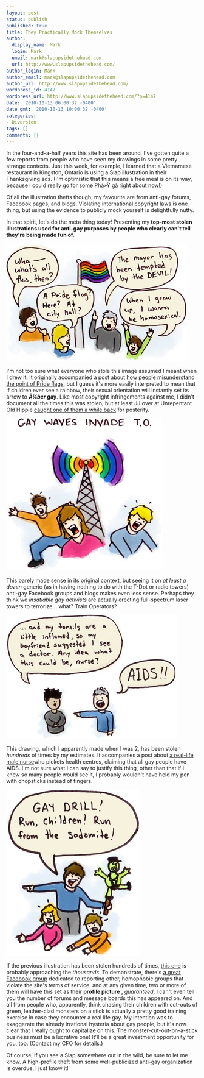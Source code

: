 ```yaml
---
layout: post
status: publish
published: true
title: They Practically Mock Themselves
author:
  display_name: Mark
  login: Mark
  email: mark@slapupsidethehead.com
  url: http://www.slapupsidethehead.com/
author_login: Mark
author_email: mark@slapupsidethehead.com
author_url: http://www.slapupsidethehead.com/
wordpress_id: 4147
wordpress_url: http://www.slapupsidethehead.com/?p=4147
date: '2010-10-13 06:00:32 -0400'
date_gmt: '2010-10-13 10:00:32 -0400'
categories:
- Diversion
tags: []
comments: []
---
```

In the four-and-a-half years this site has been around, I've gotten quite a few reports from people who have seen my drawings in some pretty strange contexts. Just this week, for example, I learned that a Vietnamese restaurant in Kingston, Ontario is using a Slap illustration in their Thanksgiving ads. (I'm optimistic that this means a free meal is on its way, because I could really go for some Phá»Ÿ gà right about now!)

Of all the illustration thefts though, my favourite are from anti-gay forums, Facebook pages, and blogs. Violating international copyright laws is one thing, but using the evidence to publicly mock yourself is delightfully nutty.

In that spirit, let's do the meta thing today! Presenting my **top-most stolen illustrations used for anti-gay purposes by people who clearly can't tell they're being made fun of**.

![A town gathers around a Pride flag, pondering at how the mayor was tempted by the devil.](/wp-content/media/2007/08/city-hall-gay-pride-flag.jpg)

I'm not too sure what everyone who stole this image assumed I meant when I drew it. It originally accompanied a post about [how people misunderstand the point of Pride flags](http://www.slapupsidethehead.com/2007/08/gay-pride-flag/ "An obvious context, I thought."), but I guess it's more easily interpreted to mean that if children ever see a rainbow, their sexual orientation will instantly set its arrow to **_Ã¼ber_ gay**. Like most copyright infringements against me, I didn't document all the times this was stolen, but at least JJ over at Unrepentant Old Hippie [caught one of them a while back](http://unrepentantoldhippie.wordpress.com/2009/06/21/thou-shalt-not-steal-bitchez/ "Delightful!") for posterity.

![A radio tower emits rainbow waves as people run in horror.](/wp-content/media/2007/04/gay-waves.jpg "It didn't make much sense in context either.")

This barely made sense in [its original context](http://www.slapupsidethehead.com/2007/04/gay-radio-station/ "It's about Toronto's gay radio station"), but seeing it on _at least a dozen_ generic (as in having nothing to do with the T-Dot or radio towers) anti-gay Facebook groups and blogs makes even less sense. Perhaps they think we _insatiable gay activists_ are actually erecting full-spectrum laser towers to terrorize... what? Train Operators?

![An anti-gay nurse assumes a gay patient has AIDS.](/wp-content/media/2006/07/suspended_nurse.jpg "Rationality much?")

This drawing, which I apparently made when I was 2, has been stolen _hundreds_ of times by my estimates. It accompanies a post about [a real-life male nurse](http://www.slapupsidethehead.com/2006/07/anti-gay-nurse-suspended/ "I really ought not imitate real life, I guess")who pickets health centres, claiming that all gay people have AIDS. I'm not sure what I can say to justify this thing, other than that if I knew so many people would see it, I probably wouldn't have held my pen with chopsticks instead of fingers.

![A man chases his children with a green monster on a stick in preparation for encountering a gay.](/wp-content/media/2006/11/gay_drill.jpg)

If the previous illustration has been stolen hundreds of times, [this one](http://www.slapupsidethehead.com/2006/11/human-rights-fine/ "I didn't think anyone could take it seriously, really!") is probably approaching the _thousands_. To demonstrate, there's [a great Facebook group](http://www.facebook.com/group.php?gid=2397553483 "Check it out from time to time.") dedicated to reporting other, homophobic groups that violate the site's terms of service, and at any given time, two or more of them will have this set as their **profile picture** , _guaranteed_. I can't even tell you the number of forums and message boards this has appeared on. And all from people who, apparently, think chasing their children with cut-outs of green, leather-clad monsters on a stick is actually a pretty good training exercise in case they encounter a real life gay. My intention was to exaggerate the already irrational hysteria about gay people, but it's now clear that I really ought to capitalize on this. The monster-cut-out-on-a-stick business must be a lucrative one! It'll be a great investment opportunity for you, too. (Contact my CFO for details.)

Of course, if you see a Slap somewhere out in the wild, be sure to let me know. A high-profile theft from some well-publicized anti-gay organization is overdue, I just know it!

